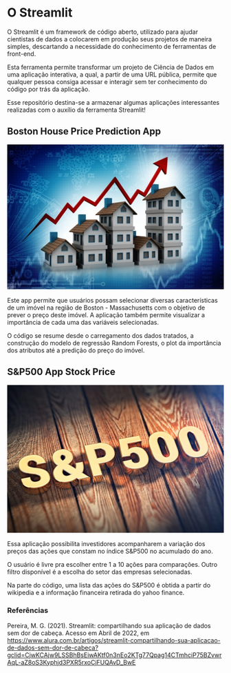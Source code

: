 # O Streamlit

O Streamlit é um framework de código aberto, utilizado para ajudar cientistas de dados a colocarem em produção seus projetos de maneira simples, descartando a necessidade do conhecimento de ferramentas de front-end.

Esta ferramenta permite transformar um projeto de Ciência de Dados em uma aplicação interativa, a qual, a partir de uma URL pública, permite que qualquer pessoa consiga acessar e interagir sem ter conhecimento do código por trás da aplicação.

Esse repositório destina-se a armazenar algumas aplicações interessantes realizadas com o auxílio da ferramenta Streamlit!

## Boston House Price Prediction App

![alt text](https://github.com/willianmenegatt/Projetos_Streamlit/blob/main/Regression_Boston/boston_image.jpeg)

Este app permite que usuários possam selecionar diversas características de um imóvel na região de Boston - Massachusetts com o objetivo de prever o preço deste imóvel. A aplicação também permite visualizar a importância de cada uma das variáveis selecionadas. 

O código se resume desde o carregamento dos dados tratados, a construção do modelo de regressão Random Forests, o plot da importância dos atributos até a predição do preço do imóvel.

## S&P500 App Stock Price

![alt text](https://github.com/willianmenegatt/Projetos_Streamlit/blob/main/sEp500/sp-500.jpg?raw=true)

Essa aplicação possibilita investidores acompanharem a variação dos preços das ações que constam no índice S&P500 no acumulado do ano.

O usuário é livre pra escolher entre 1 a 10 ações para comparações. Outro filtro disponível é a escolha do setor das empresas selecionadas.

Na parte do código, uma lista das ações do S&P500 é obtida a partir do wikipedia e a informação financeira retirada do yahoo finance.







### Referências

Pereira, M. G. (2021). Streamlit: compartilhando sua aplicação de dados sem dor de cabeça. Acesso em Abril de 2022, em https://www.alura.com.br/artigos/streamlit-compartilhando-sua-aplicacao-de-dados-sem-dor-de-cabeca?gclid=CjwKCAjw9LSSBhBsEiwAKtf0n3nEo2KTg77Qpag14CTmhciP75BZvwrAqL-aZ8oS3Kyphjd3PXR5rxoCiFUQAvD_BwE
